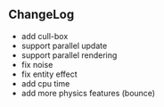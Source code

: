 ## ChangeLog

* add cull-box
* support parallel update
* support parallel rendering
* fix noise
* fix entity effect
* add cpu time
* add more physics features (bounce)